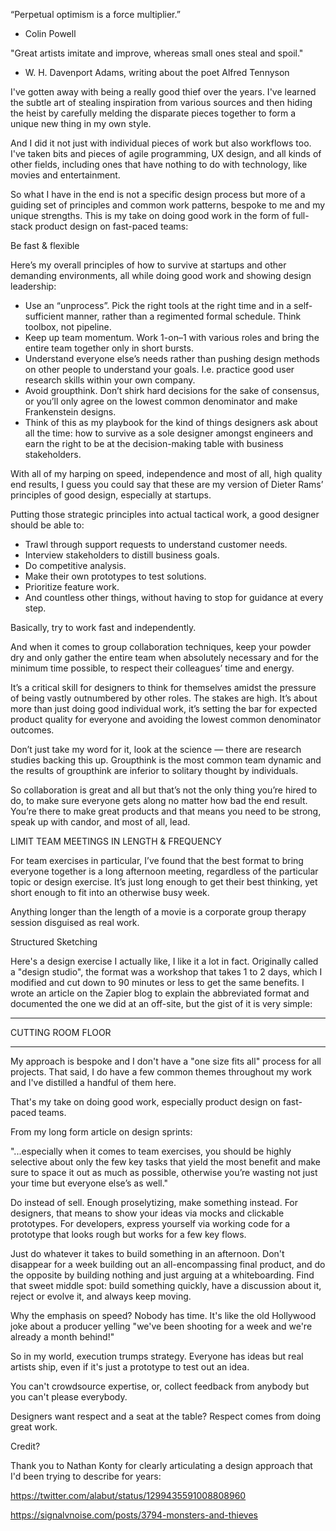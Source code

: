 “Perpetual optimism is a force multiplier.”
- Colin Powell





"Great artists imitate and improve, whereas small ones steal and spoil."
- W. H. Davenport Adams, writing about the poet Alfred Tennyson

I've gotten away with being a really good thief over the years. I've learned the subtle art of stealing inspiration from various sources and then hiding the heist by carefully melding the disparate pieces together to form a unique new thing in my own style. 

And I did it not just with individual pieces of work but also workflows too. I've taken bits and pieces of agile programming, UX design, and all kinds of other fields, including ones that have nothing to do with technology, like movies and entertainment.

So what I have in the end is not a specific design process but more of a guiding set of principles and common work patterns, bespoke to me and my unique strengths. This is my take on doing good work in the form of full-stack product design on fast-paced teams:







Be fast & flexible

Here’s my overall principles of how to survive at startups and other demanding environments, all while doing good work and showing design leadership:

* Use an “unprocess”. Pick the right tools at the right time and in a self-sufficient manner, rather than a regimented formal schedule. Think toolbox, not pipeline.
* Keep up team momentum. Work 1-on–1 with various roles and bring the entire team together only in short bursts.
* Understand everyone else’s needs rather than pushing design methods on other people to understand your goals. I.e. practice good user research skills within your own company.
* Avoid groupthink. Don’t shirk hard decisions for the sake of consensus, or you’ll only agree on the lowest common denominator and make Frankenstein designs.
* Think of this as my playbook for the kind of things designers ask about all the time: how to survive as a sole designer amongst engineers and earn the right to be at the decision-making table with business stakeholders.













With all of my harping on speed, independence and most of all, high quality end results, I guess you could say that these are my version of Dieter Rams’ principles of good design, especially at startups.

Putting those strategic principles into actual tactical work, a good designer should be able to:

* Trawl through support requests to understand customer needs.
* Interview stakeholders to distill business goals.
* Do competitive analysis.
* Make their own prototypes to test solutions.
* Prioritize feature work.
* And countless other things, without having to stop for guidance at every step.

Basically, try to work fast and independently.

And when it comes to group collaboration techniques, keep your powder dry and only gather the entire team when absolutely necessary and for the minimum time possible, to respect their colleagues’ time and energy.






It’s a critical skill for designers to think for themselves amidst the pressure of being vastly outnumbered by other roles. The stakes are high. It’s about more than just doing good individual work, it’s setting the bar for expected product quality for everyone and avoiding the lowest common denominator outcomes.

Don’t just take my word for it, look at the science — there are research studies backing this up. Groupthink is the most common team dynamic and the results of groupthink are inferior to solitary thought by individuals.

So collaboration is great and all but that’s not the only thing you’re hired to do, to make sure everyone gets along no matter how bad the end result. You’re there to make great products and that means you need to be strong, speak up with candor, and most of all, lead.






LIMIT TEAM MEETINGS IN LENGTH & FREQUENCY

For team exercises in particular, I’ve found that the best format to bring everyone together is a long afternoon meeting, regardless of the particular topic or design exercise. It’s just long enough to get their best thinking, yet short enough to fit into an otherwise busy week.

Anything longer than the length of a movie is a corporate group therapy session disguised as real work.




Structured Sketching

Here's a design exercise I actually like, I like it a lot in fact. Originally called a "design studio", the format was a workshop that takes 1 to 2 days, which I modified and cut down to 90 minutes or less to get the same benefits. I wrote an article on the Zapier blog to explain the abbreviated format and documented the one we did at an off-site, but the gist of it is very simple:












************************
CUTTING ROOM FLOOR
************************

My approach is bespoke and I don't have a "one size fits all" process for all projects. That said, I do have a few common themes throughout my work and I've distilled a handful of them here.

That's my take on doing good work, especially product design on fast-paced teams.

From my long form article on design sprints:

"...especially when it comes to team exercises, you should be highly selective about only the few key tasks that yield the most benefit and make sure to space it out as much as possible, otherwise you’re wasting not just your time but everyone else’s as well."

Do instead of sell. Enough proselytizing, make something instead. For designers, that means to show your ideas via mocks and clickable prototypes. For developers, express yourself via working code for a prototype that looks rough but works for a few key flows.

Just do whatever it takes to build something in an afternoon. Don't disappear for a week building out an all-encompassing final product, and do the opposite by building nothing and just arguing at a whiteboarding. Find that sweet middle spot: build something quickly, have a discussion about it, reject or evolve it, and always keep moving.

Why the emphasis on speed? Nobody has time. It's like the old Hollywood joke about a producer yelling "we've been shooting for a week and we're already a month behind!"

So in my world, execution trumps strategy. Everyone has ideas but real artists ship, even if it's just a prototype to test out an idea.

You can't crowdsource expertise, or, collect feedback from anybody but you can't please everybody.

Designers want respect and a seat at the table? Respect comes from doing great work.












Credit?

Thank you to Nathan Konty for clearly articulating a design approach that I'd been trying to describe for years:

https://twitter.com/alabut/status/1299435591008808960

https://signalvnoise.com/posts/3794-monsters-and-thieves